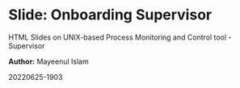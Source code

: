 # Slide: Onboarding Supervisor
HTML Slides on UNIX-based Process Monitoring and Control tool - Supervisor

**Author:** Mayeenul Islam

20220625-1903
